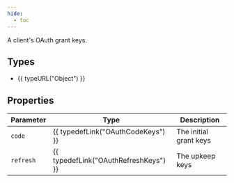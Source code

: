 ```yaml
---
hide:
  - toc
---
```


A client's OAuth grant keys.

## Types

- {{ typeURL("Object") }}

## Properties

| Parameter | Type                                  | Description            |
|-----------|---------------------------------------|------------------------|
| `code`    | {{ typedefLink("OAuthCodeKeys") }}    | The initial grant keys |
| `refresh` | {{ typedefLink("OAuthRefreshKeys") }} | The upkeep keys        |